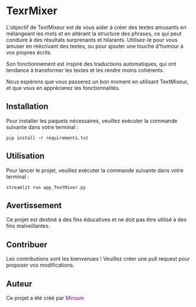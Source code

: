 # TexrMixer

L'objectif de TextMixeur est de vous aider à créer des textes amusants en mélangeant les mots et en altérant la structure des phrases, ce qui peut conduire à des résultats surprenants et hilarants. Utilisez-le pour vous amuser en réécrivant des textes, ou pour ajouter une touche d'humour à vos propres écrits.

Son fonctionnement est inspiré des traductions automatiques, qui ont tendance à transformer les textes et les rendre moins cohérents.

Nous espérons que vous passerez un bon moment en utilisant TextMixeur, et que vous en apprécierez les fonctionnalités.

## Installation

Pour installer les paquets nécessaires, veuillez exécuter la commande suivante dans votre terminal :


`pip install -r requirements.txt`

## Utilisation

Pour lancer le projet, veuillez exécuter la commande suivante dans votre terminal :

`streamlit run app_TextMixer.py`


## Avertissement

Ce projet est destiné à des fins éducatives et ne doit pas être utilisé à des fins malveillantes.

## Contribuer

Les contributions sont les bienvenues ! Veuillez créer une pull request pour proposer vos modifications.

## Auteur

Ce projet a été créé par <font color="purple">Miroum</font>

